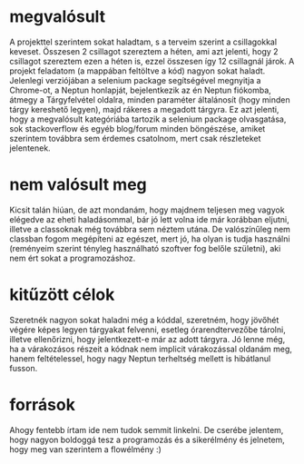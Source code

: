 
# megvalósult

A projekttel szerintem sokat haladtam, s a terveim szerint a csillagokkal keveset. Összesen 2 csillagot szereztem a héten, ami azt jelenti, hogy 2 csillagot szereztem ezen a héten is, ezzel összesen így 12 csillagnál járok.
A projekt feladatom (a mappában feltöltve a kód) nagyon sokat haladt. Jelenlegi verziójában a selenium package segítségével megnyitja a Chrome-ot, a Neptun honlapját, bejelentkezik az én Neptun fiókomba, átmegy a Tárgyfelvétel oldalra, minden paraméter általánosít (hogy minden tárgy kereshető legyen), majd rákeres a megadott tárgyra.
Ez azt jelenti, hogy a megvalósult kategóriába tartozik a selenium package olvasgatása, sok stackoverflow és egyéb blog/forum minden böngészése, amiket szerintem továbbra sem érdemes csatolnom, mert csak részleteket jelentenek.

# nem valósult meg

Kicsit talán hiúan, de azt mondanám, hogy majdnem teljesen meg vagyok elégedve az eheti haladásommal, bár jó lett volna ide már korábban eljutni, illetve a classoknak még továbbra sem néztem utána. De valószínűleg nem classban fogom megépíteni az egészet, mert jó, ha olyan is tudja használni (reményeim szerint tényleg használható szoftver fog belőle születni), aki nem ért sokat a programozáshoz.

# kitűzött célok

Szeretnék nagyon sokat haladni még a kóddal, szeretném, hogy jövőhét végére képes legyen tárgyakat felvenni, esetleg órarendtervezőbe tárolni, illetve ellenőrizni, hogy jelentkezett-e már az adott tárgyra. Jó lenne még, ha a várakozásos részeit a kódnak nem implicit várakozással oldanám meg, hanem feltételessel, hogy nagy Neptun terheltség mellett is hibátlanul fusson.

# források

Ahogy fentebb írtam ide nem tudok semmit linkelni.
De cserébe jelentem, hogy nagyon boldoggá tesz a programozás és a sikerélmény és jelnetem, hogy meg van szerintem a flowélmény :)
